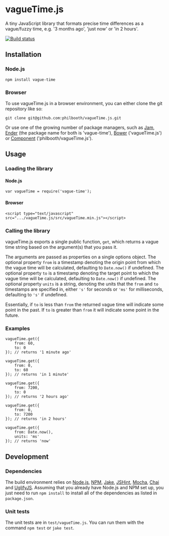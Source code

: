 # vagueTime.js

A tiny JavaScript library
that formats precise time differences
as a vague/fuzzy time,
e.g. '3 months ago', 'just now' or 'in 2 hours'.

[![Build status][ci-image]][ci-status]

## Installation

### Node.js

```
npm install vague-time
```

### Browser

To use vagueTime.js in a browser environment, you can
either clone the git repository like so:

```
git clone git@github.com:philbooth/vagueTime.js.git
```

Or use one of the growing number of package managers, such as
[Jam][jam],
[Ender][ender] (the package name for both is 'vague-time'),
[Bower][bower] ('vagueTime.js')
or [Component][component] ('philbooth/vagueTime.js').

## Usage

### Loading the library

#### Node.js

```
var vagueTime = require('vague-time');
```

#### Browser

```
<script type="text/javascript" src=".../vagueTime.js/src/vagueTime.min.js"></script>
```

### Calling the library

vagueTime.js exports a single public function, `get`,
which returns a vague time string
based on the argument(s) that you pass it.

The arguments are passed as properties on a single options object.
The optional property `from` is a timestamp
denoting the origin point from which the vague time will be calculated,
defaulting to `Date.now()` if undefined.
The optional property `to` is a timestamp
denoting the target point to which the vague time will be calculated,
defaulting to `Date.now()` if undefined.
The optional property `units` is a string,
denoting the units that the `from` and `to` timestamps are specified in,
either `'s'` for seconds or `'ms'` for milliseconds,
defaulting to `'s'` if undefined.

Essentially, if `to` is less than `from` the returned vague time will
indicate some point in the past. If `to` is greater than `from` it will
indicate some point in the future.

### Examples

```
vagueTime.get({
    from: 60,
    to: 0
}); // returns '1 minute ago'

vagueTime.get({
    from: 0,
    to: 60
}); // returns 'in 1 minute'

vagueTime.get({
    from: 7200,
    to: 0
}); // returns '2 hours ago'

vagueTime.get({
    from: 0,
    to: 7200
}); // returns 'in 2 hours'

vagueTime.get({
    from: Date.now(),
    units: 'ms'
}); // returns 'now'
```

## Development

### Dependencies

The build environment relies on
[Node.js][node],
[NPM],
[Jake],
[JSHint],
[Mocha],
[Chai] and
[UglifyJS].
Assuming that you already have Node.js and NPM set up,
you just need to run `npm install`
to install all of the dependencies as listed in `package.json`.

### Unit tests

The unit tests are in `test/vagueTime.js`.
You can run them with the command `npm test` or `jake test`.

[ci-image]: https://secure.travis-ci.org/philbooth/vagueTime.js.png?branch=master
[ci-status]: http://travis-ci.org/#!/philbooth/vagueTime.js
[jam]: http://jamjs.org/
[component]: https://github.com/component/component
[ender]: https://github.com/ender-js/Ender
[bower]: https://github.com/twitter/bower
[node]: http://nodejs.org/
[npm]: https://npmjs.org/
[jake]: https://github.com/mde/jake
[jshint]: https://github.com/jshint/node-jshint
[mocha]: http://visionmedia.github.com/mocha
[chai]: http://chaijs.com/
[uglifyjs]: https://github.com/mishoo/UglifyJS

